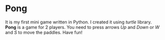 # Pong
It is my first mini game written in Python. I created it using *turtle* library. **Pong** is a game for 2 players. You need to press arrows *Up* and *Down* or *W* and *S* to move the paddles. Have fun!
